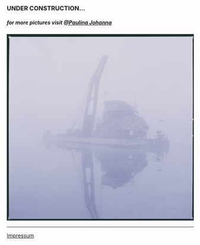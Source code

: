 ### **UNDER CONSTRUCTION...**  
##### for more pictures visit **[@Paulina Johanna](https://www.instagram.com/paulinajohanna/)**

<a href="nebel">
  <img src="images/galleries/nebel/NebelLuft_Portfolio_04.jpg">
</a>


---

[Impressum](impressum)
